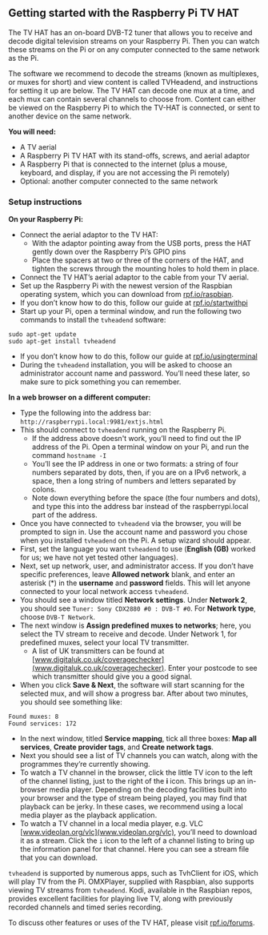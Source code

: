 ## Getting started with the Raspberry Pi TV HAT

The TV HAT has an on-board DVB-T2 tuner that allows you to receive and decode digital television streams on your Raspberry Pi. Then you can watch these streams on the Pi or on any computer connected to the same network as the Pi.

The software we recommend to decode the streams (known as multiplexes, or muxes for short) and view content is called TVHeadend, and instructions for setting it up are below. The TV HAT can decode one mux at a time, and each mux can contain several channels to choose from. Content can either be viewed on the Raspberry Pi to which the TV-HAT is connected, or sent to another device on the same network.

**You will need:**
* A TV aerial
* A Raspberry Pi TV HAT with its stand-offs, screws, and aerial adaptor
* A Raspberry Pi that is connected to the internet (plus a mouse, keyboard, and display, if
you are not accessing the Pi remotely)
* Optional: another computer connected to the same network

### Setup instructions

**On your Raspberry Pi:**

* Connect the aerial adaptor to the TV HAT:
  * With the adaptor pointing away from the USB ports, press the HAT gently down over the Raspberry Pi’s GPIO pins
  * Place the spacers at two or three of the corners of the HAT, and tighten the screws through the mounting
holes to hold them in place.
* Connect the TV HAT’s aerial adaptor to the cable from your TV aerial.
* Set up the Raspberry Pi with the newest version of the Raspbian operating system, which you can download from [rpf.io/raspbian](rpf.io/raspbian).
 * If you don’t know how to do this, follow our guide at [rpf.io/startwithpi](rpf.io/startwithpi)
* Start up your Pi, open a terminal window, and run the following two commands to install the `tvheadend` software:
```
sudo apt-get update
sudo apt-get install tvheadend
```
  * If you don’t know how to do this, follow our guide at [rpf.io/usingterminal](rpf.io/usingterminal)
* During the `tvheadend` installation, you will be asked to choose an administrator account name and password. You’ll need these later, so make sure to pick something you can remember.

**In a web browser on a different computer:**

* Type the following into the address bar: `http://raspberrypi.local:9981/extjs.html`
* This should connect to `tvheadend` running on the Raspberry Pi.
  * If the address above doesn't work, you’ll need to find out the IP address of the Pi. Open a terminal window on your Pi, and run the command `hostname -I`
  * You’ll see the IP address in one or two formats: a string of four numbers separated by dots, then, if you are on a IPv6 network, a space, then a long string of numbers and letters separated by colons.
  * Note down everything before the space (the four numbers and dots), and type this into the address bar instead of the raspberrypi.local part of the address.
* Once you have connected to `tvheadend` via the browser, you will be prompted to sign in. Use the account name and password you chose when you installed `tvheadend` on the Pi. A setup wizard should appear.
* First, set the language you want `tvheadend` to use (**English (GB)** worked for us; we have not yet tested other languages).
* Next, set up network, user, and administrator access. If you don’t have specific preferences, leave **Allowed network** blank, and enter an asterisk (*) in the **username** and **password** fields. This will let anyone connected to your local network access `tvheadend`.
* You should see a window titled **Network settings**. Under **Network 2**, you should see `Tuner: Sony CDX2880 #0 : DVB-T #0`. For **Network type**, choose `DVB-T Network`.
* The next window is **Assign predefined muxes to networks**; here, you select the TV stream to receive and decode. Under Network 1, for predefined muxes, select your local TV transmitter.
  * A list of UK transmitters can be found at [www.digitaluk.co.uk/coveragechecker](www.digitaluk.co.uk/coveragechecker). Enter your postcode to see which transmitter should give you a good signal.
* When you click **Save & Next**, the software will start scanning for the selected mux, and will show a progress bar. After about two minutes, you should see something like:
```
Found muxes: 8
Found services: 172
```
* In the next window, titled **Service mapping**, tick all three boxes: **Map all services**, **Create provider tags**, and **Create network tags**.
* Next you should see a list of TV channels you can watch, along with the programmes they’re currently showing.
* To watch a TV channel in the browser, click the little TV icon to the left of the channel
listing, just to the right of the **i** icon. This brings up an in-browser media player. Depending on the decoding facilities  built into your browser and the type of stream being played, you may find that playback can be jerky. In these cases, we recommend using a local media player as the playback application.
* To watch a TV channel in a local media player, e.g. VLC [www.videolan.org/vlc](www.videolan.org/vlc), you’ll need to download it as a stream. Click the `i` icon to the left of a channel listing to bring up the information panel for that channel. Here you can see a stream file that you can download.

`tvheadend` is supported by numerous apps, such as TvhClient for iOS, which will play TV from the Pi. OMXPlayer, supplied with Raspbian, also supports viewing TV streams from `tvheadend`. Kodi, available in the Raspbian repos, provides excellent facilities for playing live TV, along with previously recorded channels and timed series recording.

To discuss other features or uses of the TV HAT, please visit [rpf.io/forums](rpf.io/forums).
